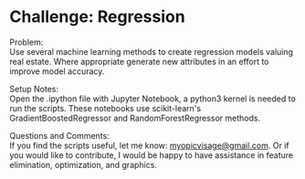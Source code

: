 # Challenge: Regression
Problem:  
Use several machine learning methods to create regression models valuing real estate. Where appropriate generate new attributes in an effort to improve model accuracy.

Setup Notes:  
Open the .ipython file with Jupyter Notebook, a python3 kernel is needed to run the scripts.
These notebooks use scikit-learn's GradientBoostedRegressor and RandomForestRegressor methods.

Questions and Comments:  
If you find the scripts useful, let me know: myopicvisage@gmail.com. Or if you would like to contribute, I would be happy to have assistance in feature elimination, optimization, and graphics.  
